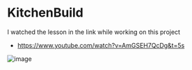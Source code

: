 # KitchenBuild

I watched the lesson in the link while working on this project
- https://www.youtube.com/watch?v=AmGSEH7QcDg&t=5s

![image](https://github.com/AliFuat98/KitchenBuild/assets/87227396/3d831461-f440-493a-9529-be7c4422e357)
